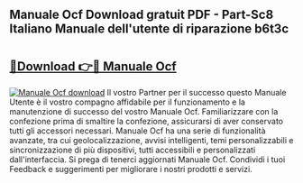 ## Manuale Ocf Download gratuit PDF - Part-Sc8 Italiano Manuale dell'utente di riparazione b6t3c

# <h2><a href="http://dfa3qp.blite.top/?on=Manuale+Ocf">🔗Download 👉🔴 Manuale Ocf</a></h2>

[![Manuale Ocf download](https://i.imgur.com/lujVjoI.png)](http://dfa3qp.blite.top/?on=Manuale+Ocf)
Il vostro Partner per il successo questo Manuale Utente è il vostro compagno affidabile per il funzionamento e la manutenzione di successo del vostro Manuale Ocf. Familiarizzare con la confezione prima di smaltire la confezione, assicurarsi di aver conservato tutti gli accessori necessari. Manuale Ocf ha una serie di funzionalità avanzate, tra cui geolocalizzazione, avvisi intelligenti, temi personalizzabili e sincronizzazione di più dispositivi, tutti accessibili e personalizzati dall'interfaccia. Si prega di tenerci aggiornati Manuale Ocf. Condividi i tuoi Feedback e suggerimenti per migliorare i nostri prodotti e servizi.
